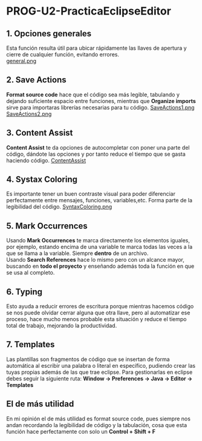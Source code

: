 # PROG-U2-PracticaEclipseEditor
## 1. Opciones generales
Esta función resulta útil para ubicar rápidamente las llaves de apertura y cierre de cualquier función, evitando errores.  
[general.png](/capturas_ej3/general.png)
## 2. Save Actions
**Format source code** hace que el código sea más legible, tabulando y dejando suficiente espacio entre funciones, mientras que **Organize imports** sirve para importaras librerías necesarias para tu código.  [SaveActions1.png](/capturas_ej3/SaveActions1.png)  [SaveActions2.png](/capturas_ej3/SaveActions2.png)  
## 3. Content Assist 
**Content Assist** te da opciones de autocompletar con poner una parte del código, dándote las opciones y por tanto reduce el tiempo que se gasta haciendo código. [ContentAssist](/capturas_ej3/ContentAssist.png)  
## 4. Systax Coloring  
Es importante tener un buen contraste visual para poder diferenciar perfectamente entre mensajes, funciones, variables,etc. Forma parte de la legibilidad del código.  [SyntaxColoring.png]()  
## 5. Mark Occurrences  
Usando **Mark Occurrences** te marca directamente los elementos iguales, por ejemplo, estando encima de una variable te marca todas las veces a la que se llama a la variable. Siempre **dentro** de un archivo.  
Usando **Search References** hace lo mismo pero con un alcance mayor, buscando en **todo el proyecto** y enseñando además toda la función en que se usa al completo. []() 
## 6. Typing  
Esto ayuda a reducir errores de escritura porque mientras hacemos código se nos puede olvidar cerrar alguna que otra llave, pero al automatizar ese proceso, hace mucho menos probable esta situación y reduce el tiempo total de trabajo, mejorando la productividad.  []() 
## 7. Templates
Las plantillas son fragmentos de código que se insertan de forma automática al escribir una palabra o literal en específico, pudiendo crear las tuyas propias además de las que trae eclipse. Para gestionarlas en eclipse debes seguir la siguiente ruta: **Window -> Preferences -> Java -> Editor -> Templates**  []()
## El de más utilidad  
En mi opinión el de más utilidad es format source code, pues siempre nos andan recordando la legibilidad de código y la tabulación, cosa que esta función hace perfectamente con solo un **Control + Shift + F**
